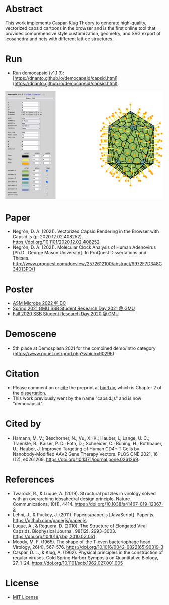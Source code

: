 # Abstract

This work implements Caspar-Klug Theory to generate high-quality, vectorized capsid cartoons in the browser and is the first online tool that provides comprehensive style customization, geometry, and SVG export of icosahedra and nets with different lattice structures.

# Run

-   Run democapsid (v1.1.9): [https://dnanto.github.io/democapsid/capsid.html](https://dnanto.github.io/democapsid/capsid.html).

![screenshot.png](screenshot.png)

# Paper

-   Negrón, D. A. (2021). Vectorized Capsid Rendering in the Browser with Capsid.js (p. 2020.12.02.408252). https://doi.org/10.1101/2020.12.02.408252
-   Negrón, D. A. (2021). Molecular Clock Analysis of Human Adenovirus [Ph.D., George Mason University]. In ProQuest Dissertations and Theses. http://www.proquest.com/docview/2572612100/abstract/9972F7D348C34013PQ/1

# Poster

-   [ASM Microbe 2022 @ DC](https://github.com/dnanto/democapsid/blob/master/poster/poster2022.pdf)
-   [Spring 2021 GMU SSB Student Research Day 2021 @ GMU](https://github.com/dnanto/democapsid/blob/master/poster/poster2021.pdf)
-   [Fall 2020 SSB Student Research Day 2020 @ GMU](https://github.com/dnanto/democapsid/blob/master/poster/poster2020.pdf)

# Demoscene

-   5th place at Demosplash 2021 for the combined demo/intro category (https://www.pouet.net/prod.php?which=90296)

# Citation

-   Please comment on or [cite](https://github.com/dnanto/democapsid/blob/master/CITATION.cff) the preprint at [bioRxiv](https://www.biorxiv.org/content/10.1101/2020.12.02.408252v1), which is Chapter 2 of the [dissertation](http://www.proquest.com/docview/2572612100/abstract/9972F7D348C34013PQ/1).
-   This work previously went by the name "capsid.js" and is now "democapsid".

# Cited by

-   Hamann, M. V.; Beschorner, N.; Vu, X.-K.; Hauber, I.; Lange, U. C.; Traenkle, B.; Kaiser, P. D.; Foth, D.; Schneider, C.; Büning, H.; Rothbauer, U.; Hauber, J. Improved Targeting of Human CD4+ T Cells by Nanobody-Modified AAV2 Gene Therapy Vectors. PLOS ONE 2021, 16 (12), e0261269. https://doi.org/10.1371/journal.pone.0261269.

# References

-   Twarock, R., & Luque, A. (2019). Structural puzzles in virology solved with an overarching icosahedral design principle. Nature Communications, 10(1), 4414. https://doi.org/10.1038/s41467-019-12367-3
-   Lehni, J., & Puckey, J. (2011). Paperjs/paper.js [JavaScript]. Paper.js. https://github.com/paperjs/paper.js
-   Luque, A., & Reguera, D. (2010). The Structure of Elongated Viral Capsids. Biophysical Journal, 98(12), 2993–3003. https://doi.org/10.1016/j.bpj.2010.02.051
-   Moody, M. F. (1965). The shape of the T-even bacteriophage head. Virology, 26(4), 567–576. https://doi.org/10.1016/0042-6822(65)90319-3
-   Caspar, D. L., & Klug, A. (1962). Physical principles in the construction of regular viruses. Cold Spring Harbor Symposia on Quantitative Biology, 27, 1–24. https://doi.org/10.1101/sqb.1962.027.001.005

# License

-   [MIT License](https://github.com/dnanto/democapsid/blob/master/LICENSE)
